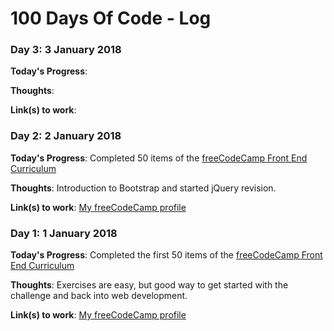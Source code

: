 # 100 Days Of Code - Log

### Day 3: 3 January 2018

**Today's Progress**: 

**Thoughts**: 

**Link(s) to work**: 


### Day 2: 2 January 2018

**Today's Progress**: Completed 50 items of the [freeCodeCamp Front End Curriculum](https://www.freecodecamp.com/) 

**Thoughts**: Introduction to Bootstrap and started jQuery revision.

**Link(s) to work**: [My freeCodeCamp profile](https://www.freecodecamp.org/t-brito)


### Day 1: 1 January 2018

**Today's Progress**: Completed the first 50 items of the [freeCodeCamp Front End Curriculum](https://www.freecodecamp.com/)

**Thoughts**: Exercises are easy, but good way to get started with the challenge and back into web development.

**Link(s) to work**: [My freeCodeCamp profile](https://www.freecodecamp.org/t-brito)
